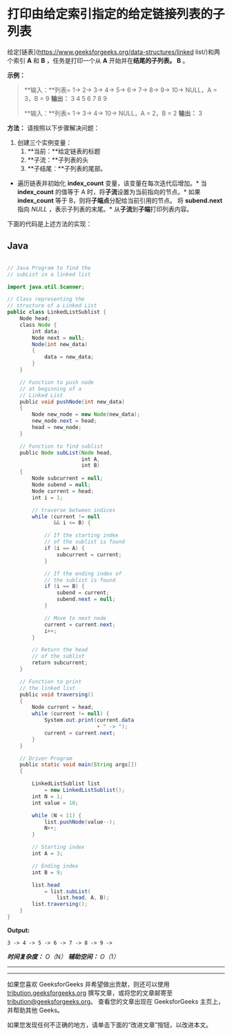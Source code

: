 # 打印由给定索引指定的给定链接列表的子列表

给定[链表](https://www.geeksforgeeks.org/data-structures/linked list/)和两个索引 **A** 和 **B** ，任务是打印一个从 **A** 开始并在**结尾的子列表。 B** 。

**示例：**

> **输入：**列表= 1-> 2-> 3-> 4-> 5-> 6-> 7-> 8-> 9-> 10-> NULL，A = 3，B = 9
> **输出：** 3 4 5 6 7 8 9
> 
> **输入：**列表= 1-> 3-> 4-> 10-> NULL，A = 2，B = 2
> **输出：** 3

**方法：**
请按照以下步骤解决问题：

1.  创建三个实例变量：
    1.  **当前：**给定链表的标题
    2.  **子流：**子列表的头
    3.  **子结尾：**子列表的尾部。

*   遍历链表并初始化 **index_count** 变量，该变量在每次迭代后增加。*   当 **index_count** 的值等于 A 时，将**子流**设置为当前指向的节点。*   如果 **index_count** 等于 B，则将**子端点**分配给当前引用的节点。 将 **subend.next** 指向 *NULL* ，表示子列表的末尾。*   从**子流**到**子端**打印列表内容。

下面的代码是上述方法的实现：

## Java

```java

// Java Program to find the 
// subList in a linked list 

import java.util.Scanner; 

// Class representing the 
// structure of a Linked List 
public class LinkedListSublist { 
    Node head; 
    class Node { 
        int data; 
        Node next = null; 
        Node(int new_data) 
        { 
            data = new_data; 
        } 
    } 

    // Function to push node 
    // at beginning of a 
    // Linked List 
    public void pushNode(int new_data) 
    { 
        Node new_node = new Node(new_data); 
        new_node.next = head; 
        head = new_node; 
    } 

    // Function to find sublist 
    public Node subList(Node head, 
                        int A, 
                        int B) 
    { 
        Node subcurrent = null; 
        Node subend = null; 
        Node current = head; 
        int i = 1; 

        // traverse between indices 
        while (current != null
               && i <= B) { 

            // If the starting index 
            // of the sublist is found 
            if (i == A) { 
                subcurrent = current; 
            } 

            // If the ending index of 
            // the sublist is found 
            if (i == B) { 
                subend = current; 
                subend.next = null; 
            } 

            // Move to next node 
            current = current.next; 
            i++; 
        } 

        // Return the head 
        // of the sublist 
        return subcurrent; 
    } 

    // Function to print 
    // the linked list 
    public void traversing() 
    { 
        Node current = head; 
        while (current != null) { 
            System.out.print(current.data 
                             + " -> "); 
            current = current.next; 
        } 
    } 

    // Driver Program 
    public static void main(String args[]) 
    { 

        LinkedListSublist list 
            = new LinkedListSublist(); 
        int N = 1; 
        int value = 10; 

        while (N < 11) { 
            list.pushNode(value--); 
            N++; 
        } 

        // Starting index 
        int A = 3; 

        // Ending index 
        int B = 9; 

        list.head 
            = list.subList( 
                list.head, A, B); 
        list.traversing(); 
    } 
} 

```

**Output:**

```
3 -> 4 -> 5 -> 6 -> 7 -> 8 -> 9 ->

```

***时间复杂度：** O（N）*
***辅助空间：** O（1）*



* * *

* * *

如果您喜欢 GeeksforGeeks 并希望做出贡献，则还可以使用 [tribution.geeksforgeeks.org](https://contribute.geeksforgeeks.org/) 撰写文章，或将您的文章邮寄至 tribution@geeksforgeeks.org。 查看您的文章出现在 GeeksforGeeks 主页上，并帮助其他 Geeks。

如果您发现任何不正确的地方，请单击下面的“改进文章”按钮，以改进本文。